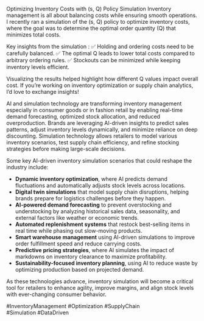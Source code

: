 Optimizing Inventory Costs with (s, Q) Policy Simulation
Inventory management is all about balancing costs while ensuring smooth operations. I recently ran a simulation of the (s, Q) policy to optimize inventory costs, where the goal was to determine the optimal order quantity (Q) that minimizes total costs.

Key insights from the simulation :
✅ Holding and ordering costs need to be carefully balanced.
✅ The optimal Q leads to lower total costs compared to arbitrary ordering rules.
✅ Stockouts can be minimized while keeping inventory levels efficient.

Visualizing the results helped highlight how different Q values impact overall cost. If you’re working on inventory optimization or supply chain analytics, I’d love to exchange insights!

AI and simulation technology are transforming inventory management especially in  consumer goods or in fashion retail by enabling real-time demand forecasting, optimized stock allocation, and reduced overproduction. Brands are leveraging AI-driven insights to predict sales patterns, adjust inventory levels dynamically, and minimize reliance on deep discounting. Simulation technology allows retailers to model various inventory scenarios, test supply chain efficiency, and refine stocking strategies before making large-scale decisions.  

Some key AI-driven inventory simulation scenarios that could reshape the industry include:  

- **Dynamic inventory optimization**, where AI predicts demand fluctuations and automatically adjusts stock levels across locations.  
- **Digital twin simulations** that model supply chain disruptions, helping brands prepare for logistics challenges before they happen.  
- **AI-powered demand forecasting** to prevent overstocking and understocking by analyzing historical sales data, seasonality, and external factors like weather or economic trends.  
- **Automated replenishment systems** that restock best-selling items in real time while phasing out slow-moving products.  
- **Smart warehouse management** using AI-driven simulations to improve order fulfillment speed and reduce carrying costs.  
- **Predictive pricing strategies**, where AI simulates the impact of markdowns on inventory clearance to maximize profitability.  
- **Sustainability-focused inventory planning**, using AI to reduce waste by optimizing production based on projected demand.  

As these technologies advance, inventory simulation will become a critical tool for retailers to enhance agility, improve margins, and align stock levels with ever-changing consumer behavior.

#InventoryManagement #Optimization #SupplyChain #Simulation #DataDriven
